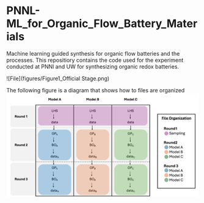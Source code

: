 # PNNL-ML_for_Organic_Flow_Battery_Materials
Machine learning guided synthesis for organic flow batteries and the processes.
This repositiory contains the code used for the experiment conducted at PNNl and UW for synthesizing organic redox batteries.

![File](figures/Figure1_Official Stage.png)

The following figure is a diagram that shows how to files are organized
![File](figures/file_structure.png)
